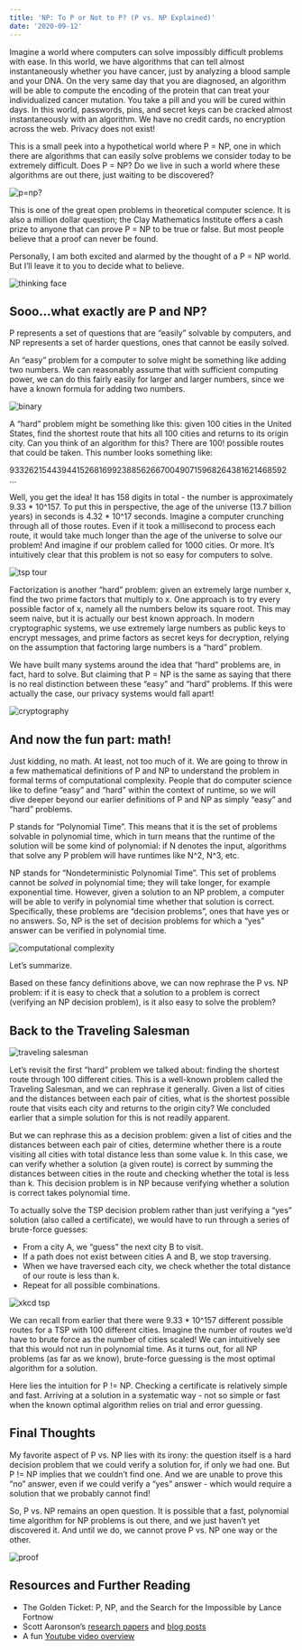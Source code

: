 ```yaml
---
title: 'NP: To P or Not to P? (P vs. NP Explained)'
date: '2020-09-12'
---
```


Imagine a world where computers can solve impossibly difficult problems with ease. In this world, we have algorithms that can tell almost instantaneously whether you have cancer, just by analyzing a blood sample and your DNA. On the very same day that you are diagnosed, an algorithm will be able to compute the encoding of the protein that can treat your individualized cancer mutation. You take a pill and you will be cured within days. In this world, passwords, pins, and secret keys can be cracked almost instantaneously with an algorithm. We have no credit cards, no encryption across the web. Privacy does not exist!

This is a small peek into a hypothetical world where P = NP, one in which there are algorithms that can easily solve problems we consider today to be extremely difficult. Does P = NP? Do we live in such a world where these algorithms are out there, just waiting to be discovered?

![p=np?](https://news.mit.edu/sites/default/files/styles/news_article__image_gallery/public/images/200910/20100816151036-0_0.jpg?itok=-2VghZ3g)

This is one of the great open problems in theoretical computer science. It is also a million dollar question; the Clay Mathematics Institute offers a cash prize to anyone that can prove P = NP to be true or false. But most people believe that a proof can never be found.

Personally, I am both excited and alarmed by the thought of a P = NP world. But I’ll leave it to you to decide what to believe.

![thinking face](http://thinkingmeme.com/wp-content/uploads/2018/02/memesfaces9.jpg)

## Sooo...what exactly are P and NP?

P represents a set of questions that are “easily” solvable by computers, and NP represents a set of harder questions, ones that cannot be easily solved.

An “easy” problem for a computer to solve might be something like adding two numbers. We can reasonably assume that with sufficient computing power, we can do this fairly easily for larger and larger numbers, since we have a known formula for adding two numbers.

![binary](https://www.scienceabc.com/wp-content/uploads/2019/08/Abstract-Technology-Binary-code-Background.Digital-binary-data-and-Secure-Data-Concept-VectorFotomays.jpg)

A “hard” problem might be something like this: given 100 cities in the United States, find the shortest route that hits all 100 cities and returns to its origin city. Can you think of an algorithm for this? There are 100! possible routes that could be taken. This number looks something like:

93326215443944152681699238856266700490715968264381621468592 …

Well, you get the idea! It has 158 digits in total - the number is approximately 9.33 * 10^157. To put this in perspective, the age of the universe (13.7 billion years) in seconds is 4.32 * 10^17 seconds. Imagine a computer crunching through all of those routes. Even if it took a millisecond to process each route, it would take much longer than the age of the universe to solve our problem! And imagine if our problem called for 1000 cities. Or more. It’s intuitively clear that this problem is not so easy for computers to solve.

![tsp tour](https://www-m9.ma.tum.de/games/tsp-game/img/tour_107.png)

Factorization is another “hard” problem: given an extremely large number x, find the two prime factors that multiply to x. One approach is to try every possible factor of x, namely all the numbers below its square root. This may seem naive, but it is actually our best known approach. In modern cryptographic systems, we use extremely large numbers as public keys to encrypt messages, and prime factors as secret keys for decryption, relying on the assumption that factoring large numbers is a “hard” problem.

We have built many systems around the idea that “hard” problems are, in fact, hard to solve. But claiming that P = NP is the same as saying that there is no real distinction between these “easy” and “hard” problems. If this were actually the case, our privacy systems would fall apart!

![cryptography](https://external-content.duckduckgo.com/iu/?u=https%3A%2F%2Fi.ytimg.com%2Fvi%2FI3WS-5_IbnM%2Fmaxresdefault.jpg&f=1&nofb=1)

## And now the fun part: math!

Just kidding, no math. At least, not too much of it. We are going to throw in a few mathematical definitions of P and NP to understand the problem in formal terms of computational complexity. People that do computer science like to define “easy” and “hard” within the context of runtime, so we will dive deeper beyond our earlier definitions of P and NP as simply “easy” and “hard” problems.

P stands for “Polynomial Time”. This means that it is the set of problems solvable in polynomial time, which in turn means that the runtime of the solution will be some kind of polynomial: if N denotes the input, algorithms that solve any P problem will have runtimes like N^2, N^3, etc.

NP stands for “Nondeterministic Polynomial Time”. This set of problems cannot be *solved* in polynomial time; they will take longer, for example exponential time. However, given a solution to an NP problem, a computer will be able to verify in polynomial time whether that solution is correct. Specifically, these problems are “decision problems”, ones that have yes or no answers. So, NP is the set of decision problems for which a “yes” answer can be verified in polynomial time.

![computational complexity](https://cdn-media-1.freecodecamp.org/images/1*KfZYFUT2OKfjekJlCeYvuQ.jpeg)

Let’s summarize.

Based on these fancy definitions above, we can now rephrase the P vs. NP problem: if it is easy to check that a solution to a problem is correct (verifying an NP decision problem), is it also easy to solve the problem?

## Back to the Traveling Salesman

![traveling salesman](https://d2r55xnwy6nx47.cloudfront.net/uploads/2017/10/Salesman_lede1300.jpg)

Let’s revisit the first “hard” problem we talked about: finding the shortest route through 100 different cities. This is a well-known problem called the Traveling Salesman, and we can rephrase it generally. Given a list of cities and the distances between each pair of cities, what is the shortest possible route that visits each city and returns to the origin city? We concluded earlier that a simple solution for this is not readily apparent.

But we can rephrase this as a decision problem: given a list of cities and the distances between each pair of cities, determine whether there is a route visiting all cities with total distance less than some value k. In this case, we can verify whether a solution (a given route) is correct by summing the distances between cities in the route and checking whether the total is less than k. This decision problem is in NP because verifying whether a solution is correct takes polynomial time.

To actually solve the TSP decision problem rather than just verifying a “yes” solution (also called a certificate), we would have to run through a series of brute-force guesses:

- From a city A, we “guess” the next city B to visit.
- If a path does not exist between cities A and B, we stop traversing.
- When we have traversed each city, we check whether the total distance of our route is less than k.
- Repeat for all possible combinations.

![xkcd tsp](https://imgs.xkcd.com/comics/travelling_salesman_problem.png)

We can recall from earlier that there were 9.33 * 10^157 different possible routes for a TSP with 100 different cities. Imagine the number of routes we’d have to brute force as the number of cities scaled! We can intuitively see that this would not run in polynomial time. As it turns out, for all NP problems (as far as we know), brute-force guessing is the most optimal algorithm for a solution.

Here lies the intuition for P != NP. Checking a certificate is relatively simple and fast. Arriving at a solution in a systematic way - not so simple or fast when the known optimal algorithm relies on trial and error guessing.

## Final Thoughts

My favorite aspect of P vs. NP lies with its irony: the question itself is a hard decision problem that we could verify a solution for, if only we had one. But P != NP implies that we couldn’t find one. And we are unable to prove this “no” answer, even if we could verify a “yes” answer - which would require a solution that we probably cannot find!

So, P vs. NP remains an open question. It is possible that a fast, polynomial time algorithm for NP problems is out there, and we just haven’t yet discovered it. And until we do, we cannot prove P vs. NP one way or the other.

![proof](https://miro.medium.com/max/700/1*qtqP_jAmNb6nB4brHcrnEg.png)

## Resources and Further Reading

- The Golden Ticket: P, NP, and the Search for the Impossible by Lance Fortnow
- Scott Aaronson’s [research papers](https://www.scottaaronson.com/papers/pnp.pdf) and [blog posts](https://www.scottaaronson.com/blog/?p=459)
- A fun [Youtube video overview](https://www.youtube.com/watch?v=YX40hbAHx3s&list=PLBg2Z_O7E6Tb8c1e8jwWFWtGTGDcRkirk&index=2&t=0s)
